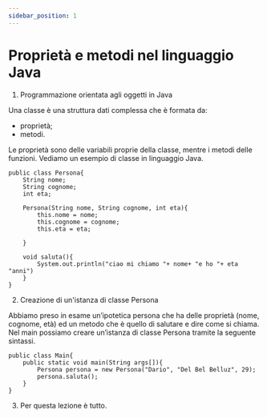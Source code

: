 ```yaml
---
sidebar_position: 1
---
```

# Proprietà e metodi nel linguaggio Java

1. Programmazione orientata agli oggetti in Java

Una classe è una struttura dati complessa che è formata da:
*  proprietà;
* metodi.

Le proprietà sono delle variabili proprie della classe, mentre i metodi delle funzioni.
Vediamo un esempio di classe in linguaggio Java.


```
public class Persona{
    String nome;
    String cognome;
    int eta;

    Persona(String nome, String cognome, int eta){
        this.nome = nome;
        this.cognome = cognome;
        this.eta = eta;

    }

    void saluta(){
        System.out.println("ciao mi chiamo "+ nome+ "e ho "+ eta "anni")
    }
}
```

2. Creazione di un'istanza di classe Persona

Abbiamo preso in esame un’ipotetica persona che ha delle proprietà (nome, cognome, età) ed un metodo
che è quello di salutare e dire come si chiama.
Nel main possiamo creare un’istanza di classe Persona tramite la seguente sintassi.


```
public class Main{
    public static void main(String args[]){
        Persona persona = new Persona("Dario", "Del Bel Belluz", 29);
        persona.saluta();
    }
}
```


3. Per questa lezione è tutto.



